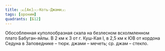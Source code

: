 ```yaml
---
title: ⒜[Ак]⒯-Коть-Джами⒵
tags: [ороним]
quadrants: [Б12]
---
```


Обособленная куполообразная скала на безлесном всхолмленном плато Бабуган-яйлы.
В 2 км к З от г. Куш-Кая I, в 2,5 км к ЮВ от кордона Седуна в Заповеднике –
тюрк. джами – мечеть; ср. джам – стекло.

